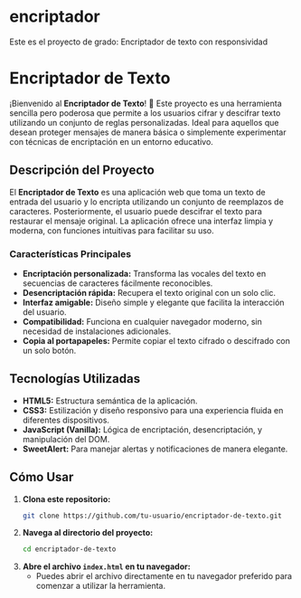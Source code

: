 # encriptador
Este es el proyecto de grado: Encriptador de texto con responsividad
# Encriptador de Texto

¡Bienvenido al **Encriptador de Texto**! 🎉 Este proyecto es una herramienta sencilla pero poderosa que permite a los usuarios cifrar y descifrar texto utilizando un conjunto de reglas personalizadas. Ideal para aquellos que desean proteger mensajes de manera básica o simplemente experimentar con técnicas de encriptación en un entorno educativo.

## Descripción del Proyecto

El **Encriptador de Texto** es una aplicación web que toma un texto de entrada del usuario y lo encripta utilizando un conjunto de reemplazos de caracteres. Posteriormente, el usuario puede descifrar el texto para restaurar el mensaje original. La aplicación ofrece una interfaz limpia y moderna, con funciones intuitivas para facilitar su uso.

### Características Principales

- **Encriptación personalizada:** Transforma las vocales del texto en secuencias de caracteres fácilmente reconocibles.
- **Desencriptación rápida:** Recupera el texto original con un solo clic.
- **Interfaz amigable:** Diseño simple y elegante que facilita la interacción del usuario.
- **Compatibilidad:** Funciona en cualquier navegador moderno, sin necesidad de instalaciones adicionales.
- **Copia al portapapeles:** Permite copiar el texto cifrado o descifrado con un solo botón.

## Tecnologías Utilizadas

- **HTML5:** Estructura semántica de la aplicación.
- **CSS3:** Estilización y diseño responsivo para una experiencia fluida en diferentes dispositivos.
- **JavaScript (Vanilla):** Lógica de encriptación, desencriptación, y manipulación del DOM.
- **SweetAlert:** Para manejar alertas y notificaciones de manera elegante.

## Cómo Usar

1. **Clona este repositorio:**
    ```bash
    git clone https://github.com/tu-usuario/encriptador-de-texto.git
    ```
2. **Navega al directorio del proyecto:**
    ```bash
    cd encriptador-de-texto
    ```
3. **Abre el archivo `index.html` en tu navegador:**
    - Puedes abrir el archivo directamente en tu navegador preferido para comenzar a utilizar la herramienta.
